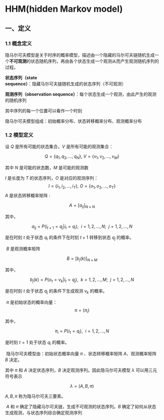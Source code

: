 # HHM(hidden Markov model)

## 一、定义

### 1.1 概念定义

隐马尔可夫模型是关于时序的概率模型，描述由一个隐藏的马尔可夫链随机生成一个**不可观测**的状态随机序列，再由各个状态生成一个观测从而产生观测随机序列的过程。

**状态序列（state sequence）**：隐藏马尔可夫链随机生成的状态序列（不可观测）

**观测序列（observation sequence）**：每个状态生成一个观测，由此产生的观测的随机序列

其中序列的每一个位置可以看作一个时刻

隐马尔可夫模型组成：初始概率分布、状态转移概率分布、观测概率分布

### 1.2 模型定义

设 $Q$ 是所有可能的状态集合，$V$ 是所有可能的观测集合：


$$
Q=\lbrace q_1,q_2,...,q_N\rbrace ,\ V=\lbrace v_1,v_2,...,v_M\rbrace
$$


其中 $N$ 是可能的状态数，$M$ 是可能的观测数

$I$ 是长度为 $T$ 的状态序列，$O$ 是对应的观测序列：
$$
I=\lbrace i_1,i_2,...,i_T\rbrace ,\ O=\lbrace o_1,o_2,...,o_T\rbrace
$$
​	$A$ 是状态转移概率矩阵 :


$$
A=[a_{ij}]_{N\times N}
$$


其中，


$$
a_{ij}=P(i_{t+1}=q_j|i_t=q_i),\ \ i=1,2,...,N;\ \ j=1,2,...,N
$$



是在时刻 $t$ 处于状态 $q_i$ 的条件下在时刻 $t+1$ 转移到状态 $q_j$ 的概率。

​	 $B$ 是观测概率矩阵


$$
B=[b_{j}(k)]_{N\times M}
$$

其中，



$$
b_{j}(k)=P(o_{t}=v_k|i_t=q_j),\ \ k=1,2,...,M;\ \ j=1,2,...,N
$$



是在时刻 $t$ 处于状态 $q_j$ 的条件下生成观测 $v_k$ 的概率。

​	$\pi$ 是初始状态的概率向量：
$$
\pi=(\pi_i)
$$
 

其中，


$$
\pi_i=P(i_1=q_i),\ \ i=1,2,...,N
$$


是时刻 $t=1$ 处于状态 $q_i$ 的概率。

​	隐马尔可夫模型由：初始状态概率向量 $\pi$ 、状态转移概率矩阵 $A$、观测概率矩阵 $B$ 决定。

其中 $\pi$ 和 $A$ 决定状态序列，$B$ 决定观测序列。因此隐马尔可夫模型 $\lambda$​ 可以用三元符号表示


$$
\lambda=(A,B,\pi)
$$


$A,B,\pi$ 称为隐马尔可夫三要素。

​	$A$ 和 $\pi$ 确定了隐藏马尔可夫链，生成不可观测的状态序列。$B$ 确定了如何从状态生成观测，与状态序列综合确定观测序列



